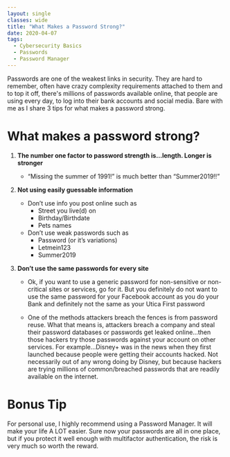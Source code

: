 ```yaml
---
layout: single
classes: wide
title: "What Makes a Password Strong?"
date: 2020-04-07
tags:
  - Cybersecurity Basics
  - Passwords
  - Password Manager
---
```

Passwords are one of the weakest links in security. They are hard to remember, often have crazy complexity requirements attached to them and to top it off, there's millions of passwords available online, that people are using every day, to log into their bank accounts and social media. Bare with me as I share 3 tips for what makes a password strong.

# What makes a password strong?

1.	**The number one factor to password strength is…length. Longer is stronger**

    - “Missing the summer of 1991!” is much better than “Summer2019!!”

2.	**Not using easily guessable information**

    - Don’t use info you post online such as
        - Street you live(d) on
        - Birthday/Birthdate
        - Pets names
    - Don’t use weak passwords such as
        - Password (or it’s variations)
        - Letmein123
        - Summer2019

3.  **Don’t use the same passwords for every site**

    - Ok, if you want to use a generic password for non-sensitive or non-critical sites or services, go for it. But you definitely do not want to use the same password for your Facebook account as you do your Bank and definitely not the same as your Utica First password

    - One of the methods attackers breach the fences is from password reuse. What that means is, attackers breach a company and steal their password databases or passwords get leaked online…then those hackers try those passwords against your account on other services. For example…Disney+ was in the news when they first launched because people were getting their accounts hacked. Not necessarily out of any wrong doing by Disney, but because hackers are trying millions of common/breached passwords that are readily available on the internet. 

# Bonus Tip
For personal use, I highly recommend using a Password Manager. It will make your life A LOT easier. Sure now your passwords are all in one place, but if you protect it well enough with multifactor authentication, the risk is very much so worth the reward.

